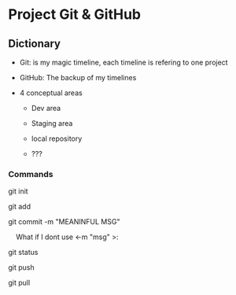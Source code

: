 # Project Git & GitHub

## Dictionary

- Git: is my magic timeline, each timeline is refering to one project

- GitHub: The backup of my timelines

- 4 conceptual areas
  
  - Dev area
  
  - Staging area
  
  - local repository
  
  - ???

### Commands

git init

git add

git commit -m "MEANINFUL MSG" 

    What if I dont use <-m  "msg" >: 

git status



git push

git pull
